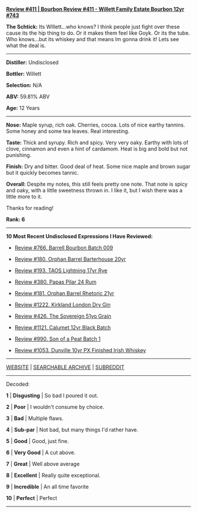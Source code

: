 
[**Review #411 | Bourbon Review #411 - Willett Family Estate Bourbon 12yr #743**]( https://t8ke.review/review-411-willett-family-estate-12yr-743/)

**The Schtick:** Its WIllett...who knows? I think people just fight over these cause its the hip thing to do. Or it makes them feel like Goyk. Or its the tube. Who knows...but its whiskey and that means Im gonna drink it! Lets see what the deal is.

-----

**Distiller:** Undisclosed

**Bottler:** Willett

**Selection:** N/A

**ABV:** 59.81% ABV

**Age:** 12 Years 

-----

**Nose:**  Maple syrup, rich oak. Cherries, cocoa. Lots of nice earthy tannins. Some honey and some tea leaves. Real interesting.

**Taste:** Thick and syrupy. Rich and spicy. Very very oaky. Earthy with lots of clove, cinnamon and even a hint of cardamom. Heat is big and bold but not punishing.

**Finish:**  Dry and bitter. Good deal of heat. Some nice maple and brown sugar but it quickly becomes tannic.

**Overall:** Despite my notes, this still feels pretty one note. That note is spicy and oaky, with a little sweetness thrown in. I like it, but I wish there was a little more to it.

Thanks for reading!

**Rank: 6**

----- 

**10 Most Recent Undisclosed Expressions I Have Reviewed:** 

- [Review #766. Barrell Bourbon Batch 009]( https://t8ke.review/review-766-barrell-bourbon-batch-009/) 

- [Review #180. Orphan Barrel Barterhouse 20yr]( https://t8ke.review/review-180-orphan-barrel-barterhouse-20yr-re-review/) 

- [Review #193. TAOS Lightning 17yr Rye]( https://t8ke.review/review-193-cerain-st-vain-lightning-kl-17yr-rye/) 

- [Review #380. Papas Pilar 24 Rum]( https://t8ke.review/review-380-papas-pilar-24/) 

- [Review #181. Orphan Barrel Rhetoric 21yr]( https://t8ke.review/review-181-orphan-barrel-rhetoric-21yr-re-review/) 

- [Review #1222. Kirkland London Dry Gin]( https://t8ke.review/review-1222-kirkland-london-dry-gin) 

- [Review #426. The Sovereign 51yo Grain]( https://t8ke.review/review-426-sovereign51grain/) 

- [Review #1121. Calumet 12yr Black Batch]( https://t8ke.review/review-1121-calumet-12yr-black-batch-single-rack-bourbon/) 

- [Review #990. Son of a Peat Batch 1]( https://t8ke.review/review-990-son-of-a-peat-batch-1/) 

- [Review #1053. Dunville 10yr PX Finished Irish Whiskey]( https://t8ke.review/review-1053-dunville-10yr-px-finished-irish-whiskey/) 

-----

[WEBSITE](https://t8ke.review) | [SEARCHABLE ARCHIVE](https://t8ke.review/review-archive/) | [SUBREDDIT](https://reddit.com/r/t8kereviews)

-----

Decoded:

**1** | **Disgusting** | So bad I poured it out.

**2** | **Poor** | I wouldn't consume by choice.

**3** | **Bad** | Multiple flaws.

**4** | **Sub-par** | Not bad, but many things I'd rather have.

**5** | **Good** | Good, just fine.

**6** | **Very Good** | A cut above.

**7** | **Great** | Well above average

**8** | **Excellent** | Really quite exceptional.

**9** | **Incredible** | An all time favorite

**10** | **Perfect** | Perfect

----

